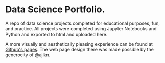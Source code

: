 # Data Science Portfolio.

A repo of data science projects completed for educational purposes, fun, and practice. All projects were completed using Jupyter Notebooks and Python and exported to html and uploaded here. 

A more visually and aesthetically pleasing experience can be found at [Github's pages](https://codeja3.github.io). The web page design there was made possible by the generocity of @ajlkn.
